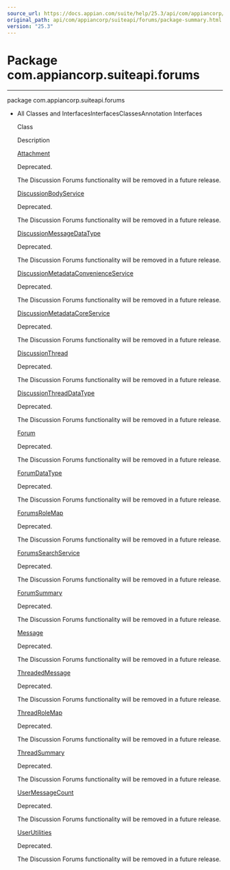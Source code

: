 ```yaml
---
source_url: https://docs.appian.com/suite/help/25.3/api/com/appiancorp/suiteapi/forums/package-summary.html
original_path: api/com/appiancorp/suiteapi/forums/package-summary.html
version: "25.3"
---
```


# Package com.appiancorp.suiteapi.forums

* * *

package com.appiancorp.suiteapi.forums

-   All Classes and InterfacesInterfacesClassesAnnotation Interfaces

    Class

    Description

    [Attachment](Attachment.html "class in com.appiancorp.suiteapi.forums")

    Deprecated.

    The Discussion Forums functionality will be removed in a future release.

    [DiscussionBodyService](DiscussionBodyService.html "interface in com.appiancorp.suiteapi.forums")

    Deprecated.

    The Discussion Forums functionality will be removed in a future release.

    [DiscussionMessageDataType](DiscussionMessageDataType.html "annotation interface in com.appiancorp.suiteapi.forums")

    Deprecated.

    The Discussion Forums functionality will be removed in a future release.

    [DiscussionMetadataConvenienceService](DiscussionMetadataConvenienceService.html "interface in com.appiancorp.suiteapi.forums")

    Deprecated.

    The Discussion Forums functionality will be removed in a future release.

    [DiscussionMetadataCoreService](DiscussionMetadataCoreService.html "interface in com.appiancorp.suiteapi.forums")

    Deprecated.

    The Discussion Forums functionality will be removed in a future release.

    [DiscussionThread](DiscussionThread.html "class in com.appiancorp.suiteapi.forums")

    Deprecated.

    The Discussion Forums functionality will be removed in a future release.

    [DiscussionThreadDataType](DiscussionThreadDataType.html "annotation interface in com.appiancorp.suiteapi.forums")

    Deprecated.

    The Discussion Forums functionality will be removed in a future release.

    [Forum](Forum.html "class in com.appiancorp.suiteapi.forums")

    Deprecated.

    The Discussion Forums functionality will be removed in a future release.

    [ForumDataType](ForumDataType.html "annotation interface in com.appiancorp.suiteapi.forums")

    Deprecated.

    The Discussion Forums functionality will be removed in a future release.

    [ForumsRoleMap](ForumsRoleMap.html "class in com.appiancorp.suiteapi.forums")

    Deprecated.

    The Discussion Forums functionality will be removed in a future release.

    [ForumsSearchService](ForumsSearchService.html "interface in com.appiancorp.suiteapi.forums")

    Deprecated.

    The Discussion Forums functionality will be removed in a future release.

    [ForumSummary](ForumSummary.html "class in com.appiancorp.suiteapi.forums")

    Deprecated.

    The Discussion Forums functionality will be removed in a future release.

    [Message](Message.html "class in com.appiancorp.suiteapi.forums")

    Deprecated.

    The Discussion Forums functionality will be removed in a future release.

    [ThreadedMessage](ThreadedMessage.html "class in com.appiancorp.suiteapi.forums")

    Deprecated.

    The Discussion Forums functionality will be removed in a future release.

    [ThreadRoleMap](ThreadRoleMap.html "class in com.appiancorp.suiteapi.forums")

    Deprecated.

    The Discussion Forums functionality will be removed in a future release.

    [ThreadSummary](ThreadSummary.html "class in com.appiancorp.suiteapi.forums")

    Deprecated.

    The Discussion Forums functionality will be removed in a future release.

    [UserMessageCount](UserMessageCount.html "class in com.appiancorp.suiteapi.forums")

    Deprecated.

    The Discussion Forums functionality will be removed in a future release.

    [UserUtilities](UserUtilities.html "class in com.appiancorp.suiteapi.forums")

    Deprecated.

    The Discussion Forums functionality will be removed in a future release.
